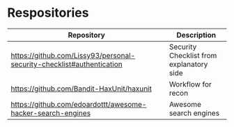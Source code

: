 # Respositories

| Repository | Description |
| --- | --- | 
| https://github.com/Lissy93/personal-security-checklist#authentication | Security Checklist from explanatory side |
| https://github.com/Bandit-HaxUnit/haxunit | Workflow for recon | 
| https://github.com/edoardottt/awesome-hacker-search-engines | Awesome search engines | 
